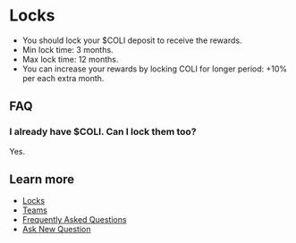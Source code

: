 # Locks

* You should lock your $COLI deposit to receive the rewards.
* Min lock time: 3 months.
* Max lock time: 12 months.
* You can increase your rewards by locking COLI for longer period: +10% per each extra month.

## FAQ

### I already have $COLI. Can I lock them too?

Yes.

## Learn more

* [Locks](Locks.md)
* [Teams](Teams.md)
* [Frequently Asked Questions](FAQ.md)
* [Ask New Question](https://t.me/Coliquidity)
